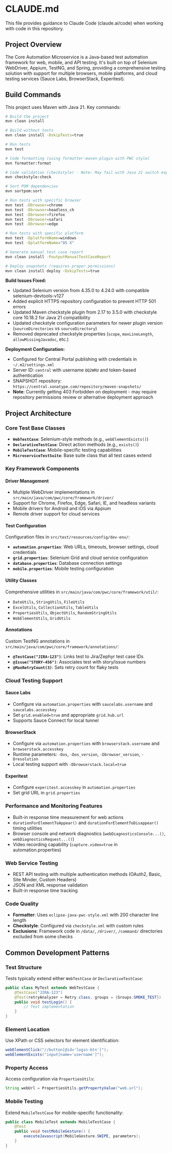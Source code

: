 # CLAUDE.md

This file provides guidance to Claude Code (claude.ai/code) when working with code in this repository.

## Project Overview

The Core Automation Microservice is a Java-based test automation framework for web, mobile, and API testing. It's built on top of Selenium WebDriver, Appium, TestNG, and Spring, providing a comprehensive testing solution with support for multiple browsers, mobile platforms, and cloud testing services (Sauce Labs, BrowserStack, Experitest).

## Build Commands

This project uses Maven with Java 21. Key commands:

```bash
# Build the project
mvn clean install

# Build without tests
mvn clean install -DskipTests=true

# Run tests
mvn test

# Code formatting (using formatter-maven-plugin with PWC style)
mvn formatter:format

# Code validation (checkstyle) - Note: May fail with Java 21 switch expressions
mvn checkstyle:check

# Sort POM dependencies
mvn sortpom:sort

# Run tests with specific browser
mvn test -Dbrowser=chrome
mvn test -Dbrowser=headless_ch
mvn test -Dbrowser=firefox
mvn test -Dbrowser=safari
mvn test -Dbrowser=edge

# Run tests with specific platform
mvn test -DplatformName=windows
mvn test -DplatformName="OS X"

# Generate manual test case report
mvn clean install -PoutputManualTestCaseReport

# Deploy snapshots (requires proper permissions)
mvn clean install deploy -DskipTests=true
```

**Build Issues Fixed:**
- Updated Selenium version from 4.35.0 to 4.24.0 with compatible selenium-devtools-v127
- Added explicit HTTPS repository configuration to prevent HTTP 501 errors
- Updated Maven checkstyle plugin from 2.17 to 3.5.0 with checkstyle core 10.18.2 for Java 21 compatibility
- Updated checkstyle configuration parameters for newer plugin version (`sourceDirectories` vs `sourceDirectory`)
- Removed deprecated checkstyle properties (`scope`, `maxLineLength`, `allowMissingJavadoc`, etc.)

**Deployment Configuration:**
- Configured for Central Portal publishing with credentials in `~/.m2/settings.xml`
- Server ID: `central` with username `QQ2WRU` and token-based authentication
- SNAPSHOT repository: `https://central.sonatype.com/repository/maven-snapshots/`
- **Note**: Currently getting 403 Forbidden on deployment - may require repository permissions review or alternative deployment approach

## Project Architecture

### Core Test Base Classes
- **`WebTestCase`**: Selenium-style methods (e.g., `webElementExists()`)  
- **`DeclarativeTestCase`**: Direct action methods (e.g., `exists()`)
- **`MobileTestCase`**: Mobile-specific testing capabilities
- **`MicroserviceTestSuite`**: Base suite class that all test cases extend

### Key Framework Components

#### Driver Management
- Multiple WebDriver implementations in `src/main/java/com/pwc/core/framework/driver/`
- Support for Chrome, Firefox, Edge, Safari, IE, and headless variants
- Mobile drivers for Android and iOS via Appium
- Remote driver support for cloud services

#### Test Configuration
Configuration files in `src/test/resources/config/dev-env/`:
- **`automation.properties`**: Web URLs, timeouts, browser settings, cloud credentials
- **`grid.properties`**: Selenium Grid and cloud service configuration
- **`database.properties`**: Database connection settings
- **`mobile.properties`**: Mobile testing configuration

#### Utility Classes
Comprehensive utilities in `src/main/java/com/pwc/core/framework/util/`:
- `DateUtils`, `StringUtils`, `FileUtils`
- `ExcelUtils`, `CollectionUtils`, `TableUtils`
- `PropertiesUtils`, `ObjectUtils`, `RandomStringUtils`
- `WebElementUtils`, `GridUtils`

#### Annotations
Custom TestNG annotations in `src/main/java/com/pwc/core/framework/annotations/`:
- **`@TestCase("JIRA-123")`**: Links test to Jira/Zephyr test case IDs
- **`@Issue("STORY-456")`**: Associates test with story/issue numbers
- **`@MaxRetryCount(3)`**: Sets retry count for flaky tests

### Cloud Testing Support

#### Sauce Labs
- Configure via `automation.properties` with `saucelabs.username` and `saucelabs.accesskey`
- Set `grid.enabled=true` and appropriate `grid.hub.url`
- Supports Sauce Connect for local tunnel

#### BrowserStack  
- Configure via `automation.properties` with `browserstack.username` and `browserstack.accesskey`
- Runtime parameters: `-Dos`, `-Dos_version`, `-Dbrowser_version`, `-Dresolution`
- Local testing support with `-Dbrowserstack.local=true`

#### Experitest
- Configure `experitest.accesskey` in `automation.properties`
- Set grid URL in `grid.properties`

### Performance and Monitoring Features
- Built-in response time measurement for web actions
- `durationForElementToAppear()` and `durationForElementToDisappear()` timing utilities
- Browser console and network diagnostics (`webDiagnosticsConsole...()`, `webDiagnosticsRequest...()`)
- Video recording capability (`capture.video=true` in automation.properties)

### Web Service Testing
- REST API testing with multiple authentication methods (OAuth2, Basic, Site Minder, Custom Headers)
- JSON and XML response validation
- Built-in response time tracking

### Code Quality
- **Formatter**: Uses `eclipse-java-pwc-style.xml` with 200 character line length
- **Checkstyle**: Configured via `checkstyle.xml` with custom rules
- **Exclusions**: Framework code in `/data/`, `/driver/`, `/command/` directories excluded from some checks

## Common Development Patterns

### Test Structure
Tests typically extend either `WebTestCase` or `DeclarativeTestCase`:
```java
public class MyTest extends WebTestCase {
    @TestCase("JIRA-123")
    @Test(retryAnalyzer = Retry.class, groups = {Groups.SMOKE_TEST})
    public void testLogin() {
        // Test implementation
    }
}
```

### Element Location
Use XPath or CSS selectors for element identification:
```java
webElementClick("//button[@id='login-btn']");
webElementExists("input[name='username']");
```

### Property Access
Access configuration via `PropertiesUtils`:
```java
String webUrl = PropertiesUtils.getPropertyValue("web.url");
```

### Mobile Testing
Extend `MobileTestCase` for mobile-specific functionality:
```java
public class MobileTest extends MobileTestCase {
    @Test
    public void testMobileGesture() {
        executeJavascript(MobileGesture.SWIPE, parameters);
    }
}
```
